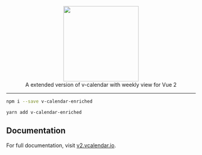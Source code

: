<p align="center">
    <a href="https://vcalendar.io/" target="_blank">
      <img width="200" src="https://res.cloudinary.com/dqgcfqzpk/image/upload/v1557324348/v-calendar/hero.png">
    </a>
    <br>
    A extended version of v-calendar with weekly view for Vue 2
</p>

------

```sh
npm i --save v-calendar-enriched
```

```yarn
yarn add v-calendar-enriched
```

## Documentation

For full documentation, visit [v2.vcalendar.io](https://v2.vcalendar.io/).
